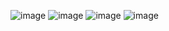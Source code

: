 
![image](https://github.com/user-attachments/assets/abc11ecd-fbe1-43c1-922c-2be18bb7ac39)
![image](https://github.com/user-attachments/assets/931f0d91-e759-4ff8-8de7-b6ae6defdf46)
![image](https://github.com/user-attachments/assets/de43b4b6-f539-49e3-ac07-4529a6eb7466)
![image](https://github.com/user-attachments/assets/d6726685-828e-4578-ab66-f00e994c9698)




